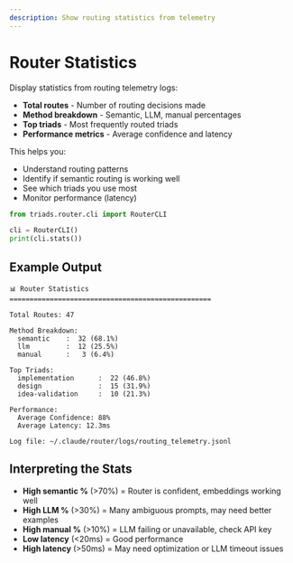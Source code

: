 ```yaml
---
description: Show routing statistics from telemetry
---
```


# Router Statistics

Display statistics from routing telemetry logs:
- **Total routes** - Number of routing decisions made
- **Method breakdown** - Semantic, LLM, manual percentages
- **Top triads** - Most frequently routed triads
- **Performance metrics** - Average confidence and latency

This helps you:
- Understand routing patterns
- Identify if semantic routing is working well
- See which triads you use most
- Monitor performance (latency)

```python
from triads.router.cli import RouterCLI

cli = RouterCLI()
print(cli.stats())
```

## Example Output

```
📊 Router Statistics
==================================================

Total Routes: 47

Method Breakdown:
  semantic    :  32 (68.1%)
  llm         :  12 (25.5%)
  manual      :   3 (6.4%)

Top Triads:
  implementation      :  22 (46.8%)
  design              :  15 (31.9%)
  idea-validation     :  10 (21.3%)

Performance:
  Average Confidence: 88%
  Average Latency: 12.3ms

Log file: ~/.claude/router/logs/routing_telemetry.jsonl
```

## Interpreting the Stats

- **High semantic %** (>70%) = Router is confident, embeddings working well
- **High LLM %** (>30%) = Many ambiguous prompts, may need better examples
- **High manual %** (>10%) = LLM failing or unavailable, check API key
- **Low latency** (<20ms) = Good performance
- **High latency** (>50ms) = May need optimization or LLM timeout issues
